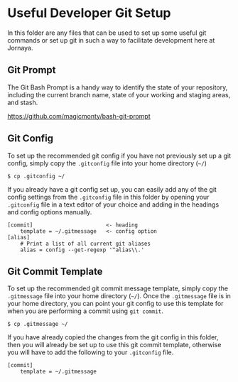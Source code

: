 # Useful Developer Git Setup

In this folder are any files that can be used to set up some useful git commands or set up git in such a way to facilitate development here at Jornaya.

## Git Prompt

The Git Bash Prompt is a handy way to identify the state of your repository,
including the current branch name, state of your working and staging areas, and
stash.

https://github.com/magicmonty/bash-git-prompt

## Git Config

To set up the recommended git config if you have not previously set up a git config, simply copy the `.gitconfig` file into your home directory (`~/`)

```
$ cp .gitconfig ~/
```

If you already have a git config set up, you can easily add any of the git config settings from the `.gitconfig` file in this folder by opening your `.gitconfig` file in a text editor of your choice and adding in the headings and config options manually.

```
[commit]                       <- heading
    template = ~/.gitmessage   <- config option
[alias]
    # Print a list of all current git aliases
    alias = config --get-regexp '^alias\\.'
```

## Git Commit Template

To set up the recommended git commit message template, simply copy the `.gitmessage` file into your home directory (`~/`).  Once the `.gitmessage` file is in your home directory, you can point your git config to use this template for when you are performing a commit using `git commit`.

```
$ cp .gitmessage ~/
```
If you have already copied the changes from the git config in this folder, then you will already be set up to use this git commit template, otherwise you will have to add the following to your `.gitconfig` file.

```
[commit]
    template = ~/.gitmessage
```
